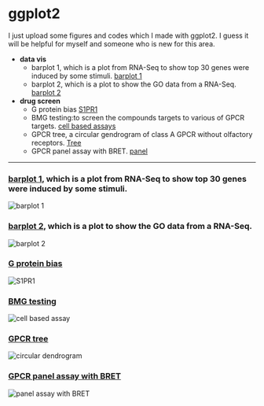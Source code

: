 # ggplot2
I just upload some figures and codes which I made with ggplot2. I guess it will be helpful for myself and someone who is new for this area.

<!-- toc -->
* **data vis**
  - barplot 1, which is a plot from RNA-Seq to show top 30 genes were induced by some stimuli. [barplot 1](https://github.com/liyi983923/data_analysis/blob/main/data-vis/barplot1.r)
  - barplot 2, which is a plot to show the GO data from a RNA-Seq. [barplot 2](https://github.com/liyi983923/data_analysis/blob/main/data-vis/barplot2.r)
* **drug screen**
  - G protein bias [S1PR1](https://github.com/liyi983923/data_analysis/tree/main/GPCR_drug_screen/G_protein_bias)
  - BMG testing:to screen the compounds targets to various of GPCR targets. [cell based assays](https://github.com/liyi983923/data_analysis/blob/main/GPCR_drug_screen/BMG_testing)
  - GPCR tree, a circular gendrogram of class A GPCR without olfactory receptors. [Tree](https://github.com/liyi983923/data_analysis/blob/main/GPCR_drug_screen/GPCR_tree)
  - GPCR panel assay with BRET. [panel](https://github.com/liyi983923/data_analysis/tree/main/GPCR_drug_screen/GPCR_panel_assay)
 
***
### [barplot 1](https://github.com/liyi983923/data_analysis/blob/main/data-vis/barplot1.r), which is a plot from RNA-Seq to show top 30 genes were induced by some stimuli.
![barplot 1](https://github.com/liyi983923/data_analysis/blob/main/data-vis/barplot1.png)

### [barplot 2](https://github.com/liyi983923/data_analysis/blob/main/data-vis/barplot2.r), which is a plot to show the GO data from a RNA-Seq.
![barplot 2](https://github.com/liyi983923/data_analysis/blob/main/data-vis/barplot2.png)


### [G protein bias](https://github.com/liyi983923/data_analysis/tree/main/GPCR_drug_screen/G_protein_bias)
![S1PR1](https://github.com/liyi983923/data_analysis/blob/main/GPCR_drug_screen/G_protein_bias/SP1R1_Radarchart.png)

### [BMG testing](https://github.com/liyi983923/data_analysis/blob/main/GPCR_drug_screen/BMG_testing/)
![cell based assay](https://github.com/liyi983923/data_analysis/blob/main/GPCR_drug_screen/BMG_testing/Rplot02.png)

### [GPCR tree](https://github.com/liyi983923/data_analysis/blob/main/GPCR_drug_screen/GPCR_tree)
![circular dendrogram](https://github.com/liyi983923/data_analysis/blob/main/GPCR_drug_screen/GPCR_tree/Rplot01.png)

### [GPCR panel assay with BRET](https://github.com/liyi983923/data_analysis/tree/main/GPCR_drug_screen/GPCR_panel_assay)
![panel assay with BRET](https://github.com/liyi983923/data_analysis/blob/main/GPCR_drug_screen/GPCR_panel_assay/b1.png)






